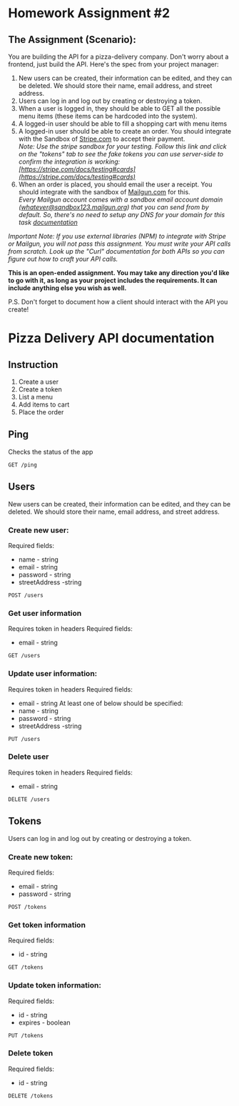 # Homework Assignment #2
## The Assignment (Scenario):
You are building the API for a pizza-delivery company. Don't worry about a frontend, just build the API. Here's the spec from your project manager:
1. New users can be created, their information can be edited, and they can be deleted. We should store their name, email address, and street address.
2. Users can log in and log out by creating or destroying a token.
3. When a user is logged in, they should be able to GET all the possible menu items (these items can be hardcoded into the system).
4. A logged-in user should be able to fill a shopping cart with menu items
5. A logged-in user should be able to create an order. You should integrate with the Sandbox of [Stripe.com](https://stripe.com/) to accept their payment. <br />*Note: Use the stripe sandbox for your testing. Follow this link and click on the "tokens" tab to see the fake tokens you can use server-side to confirm the integration is working: [https://stripe.com/docs/testing#cards](https://stripe.com/docs/testing#cards)*
6. When an order is placed, you should email the user a receipt. You should integrate with the sandbox of [Mailgun.com](https://www.mailgun.com/) for this. <br />*Every Mailgun account comes with a sandbox email account domain (whatever@sandbox123.mailgun.org) that you can send from by default. So, there's no need to setup any DNS for your domain for this task [documentation](https://documentation.mailgun.com/en/latest/faqs.html#how-do-i-pick-a-domain-name-for-my-mailgun-account)*

*Important Note: If you use external libraries (NPM) to integrate with Stripe or Mailgun, you will not pass this assignment. You must write your API calls from scratch. Look up the "Curl" documentation for both APIs so you can figure out how to craft your API calls.*

**This is an open-ended assignment. You may take any direction you'd like to go with it, as long as your project includes the requirements. It can include anything else you wish as well.**

P.S. Don't forget to document how a client should interact with the API you create!

# Pizza Delivery API documentation

## Instruction
1. Create a user
2. Create a token
3. List a menu
4. Add items to cart
5. Place the order

## Ping
Checks the status of the app
```
GET /ping
```

## Users
New users can be created, their information can be edited, and they can be deleted. We should store their name, email address, and street address.
### Create new user:
Required fields:
* name - string
* email - string
* password - string
* streetAddress -string
```
POST /users
```

### Get user information
Requires token in headers
Required fields:
* email - string
```
GET /users
```

### Update user information:
Requires token in headers
Required fields:
* email - string
At least one of below should be specified:
* name - string
* password - string
* streetAddress -string
```
PUT /users
```

### Delete user
Requires token in headers
Required fields:
* email - string
```
DELETE /users
```


## Tokens
Users can log in and log out by creating or destroying a token.
### Create new token:
Required fields:
* email - string
* password - string
```
POST /tokens
```

### Get token information
Required fields:
* id - string
```
GET /tokens
```

### Update token information:
Required fields:
* id - string
* expires - boolean
```
PUT /tokens
```

### Delete token
Required fields:
* id - string
```
DELETE /tokens
```
